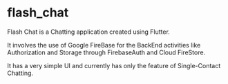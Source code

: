 # flash_chat

Flash Chat is a Chatting application created using Flutter.

It involves the use of Google FireBase for the BackEnd activities like Authorization and Storage through FirebaseAuth and Cloud FireStore.

It has a very simple UI and currently has only the feature of Single-Contact Chatting.
